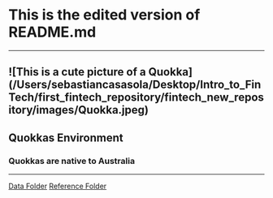 # This is the edited version of README.md
---
![This is a cute picture of a Quokka] (/Users/sebastiancasasola/Desktop/Intro_to_FinTech/first_fintech_repository/fintech_new_repository/images/Quokka.jpeg)
---
## Quokkas Environment
### Quokkas are native to Australia 
---
[Data Folder](/Users/sebastiancasasola/Desktop/Intro_to_FinTech/first_fintech_repository/fintech_new_repository/data)
[Reference Folder](/Users/sebastiancasasola/Desktop/Intro_to_FinTech/first_fintech_repository/fintech_new_repository/references)